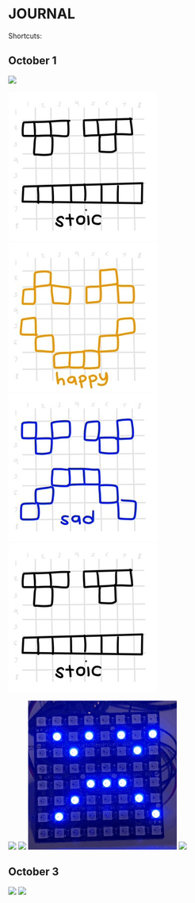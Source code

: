 # JOURNAL
Shortcuts:

## October 1

![](images/finally.gif)

![](images/stoic.jpg)
![](images/happy.jpg)
![](images/sad.jpg)
![](images/stoic.jpg)

![](images/stoic.gif)
![](images/happy.gif)
![](images/sad.gif)
![](images/stoic.gif)

## October 3

![](images/messyButton.gif)
![](images/cleanButton.gif)
